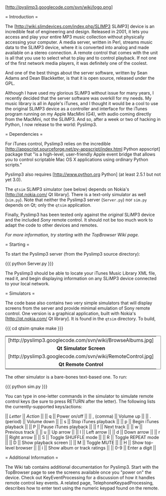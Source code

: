 [http://pyslimp3.googlecode.com/svn/wiki/logo.png]

= Introduction = 

The [http://wiki.slimdevices.com/index.php/SLIMP3 SLiMP3] device is an incredible feat of engineering and design. Released in 2001, it lets you access and play your entire MP3 music collection without physically accessing your computer. A media server, written in Perl, streams music data to the SLiMP3 device, where it is converted into analog and made available on a stereo connection. A remote control that comes with the unit is all that you use to select what to play and to control playback. If not one of the first network media players, it was definitely one of the coolest.

And one of the best things about the server software, written by Sean Adams and Dean Blackketter, is that it is open source, released under the GPL.

Although I have used my glorious SLiMP3 without issue for many years, I recently decided that the server software was overkill for my needs. My music library is all in Apple's iTunes, and I thought it would be a cool to use the original SLiMP3 device as a controller and interface for the iTunes program running on my Apple MacMini (G4), with audio coming directly from the MacMini, not the SLiMP3. And so, after a week or two of hacking in Python, I now release to the world: Pyslimp3.

= Dependencies =

For iTunes control, Pyslimp3 relies on the incredible [http://appscript.sourceforge.net/py-appscript/index.html Python appscript] package that "is a high-level, user-friendly Apple event bridge that allows you to control scriptable Mac OS X applications using ordinary Python scripts."

Pyslimp3 also requires [http://www.python.org Python] (at least 2.5.1 but not yet 3.0).

The `qtsim` SLiMP3 simulator (see below) depends on Nokia's [http://qt.nokia.com/ Qt library]. There is a text-only simulator as well (`sim.py`). Note that neither the Pyslimp3 server (`Server.py`) nor `sim.py` depends on Qt; only the `qtsim` application.

Finally, Pyslimp3 has been tested only against the *original* SLiMP3 device and the included *Sony* remote control. It should not be too much work to adapt the code to other devices and remotes.

*For more information, try starting with the TopBrowser Wiki page.*

= Starting = 

To start the Pyslimp3 server (from the Pyslimp3 source directory):

{{{
python Server.py
}}}

The Pyslimp3 should be able to locate your iTunes Music Library XML file, read it, and begin displaying information on any SLiMP3 device connected to your local network.

= Simulators =

The code base also contains two very simple simulators that will display screens from the server and provide minimal emulation of Sony remote control. One version is a graphical application, built with Nokia's [http://qt.nokia.com/ Qt library]. It is found in the `qtsim` directory. To build,

{{{
cd qtsim
qmake
make
}}}

<table frame="box">
<tr><td align="center">[http://pyslimp3.googlecode.com/svn/wiki/BrowseAlbums.jpg]</td></tr>
<tr><td align="center"><b>Qt Simulator Screen</b></td></tr>
<tr><td align="center">[http://pyslimp3.googlecode.com/svn/wiki/RemoteControl.jpg]</td></tr>
<tr><td align="center"><b>Qt Remote Control</b></td></tr>
</table>

The other simulator is a bare-bones text-based one. To run:

{{{
python sim.py
}}}

You can type in one-letter commands in the simulator to simulate remote control keys (be sure to press RETURN after the letter). The following lists the currently-supported keys/actions:

|| *Letter* || *Action* ||
|| q || Power on/off ||
|| , (comma) || Volume up ||
|| . (period) || Volume down ||
|| s || Stop iTunes playback ||
|| p || Begin iTunes playback ||
|| P || Pause iTunes playback ||
|| f || Next track ||
|| w || Previous track ||
|| u || Up arrow ||
|| l || Left arrow ||
|| d || Down arrow ||
|| r || Right arrow ||
|| S || Toggle SHUFFLE mode ||
|| R || Toggle REPEAT mode ||
|| D || Show playback screen ||
|| M || Toggle MUTE ||
|| H || Show top-level browser ||
|| i || Show album or track ratings ||
|| 0-9 || Enter a digit ||

= Additional Information =

The Wiki tab contains additional documentation for Pyslimp3. Start with the TopBrowser page to see the screens available once you "power on" the device. Check out KeyEventProcessing for a discussion of how it handles remote control key events. A related page, TelephoneKeypadProcessing, describes how to enter text using the numeric keypad found on the remote.
